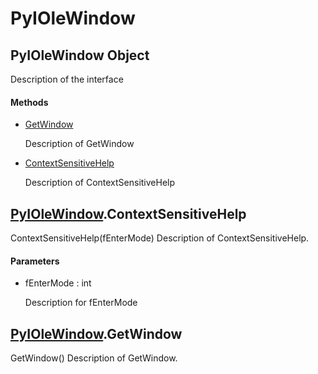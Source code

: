 # PyIOleWindow

## PyIOleWindow Object



Description of the interface

#### Methods


  - [GetWindow](PyIOleWindow.md#pyiolewindowgetwindow)

    Description of GetWindow&nbsp;

  - [ContextSensitiveHelp](PyIOleWindow.md#pyiolewindowcontextsensitivehelp)

    Description of ContextSensitiveHelp&nbsp;

## [PyIOleWindow](#pyiolewindow)\.ContextSensitiveHelp

ContextSensitiveHelp\(fEnterMode\)
Description of ContextSensitiveHelp\.

#### Parameters


  - fEnterMode : int

    Description for fEnterMode

## [PyIOleWindow](#pyiolewindow)\.GetWindow

GetWindow\(\)
Description of GetWindow\.